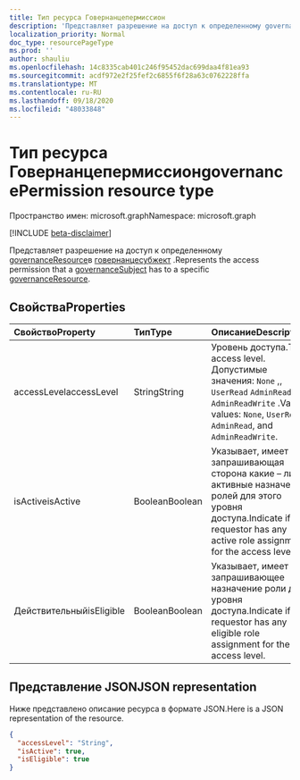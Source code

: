 ```yaml
---
title: Тип ресурса Говернанцепермиссион
description: 'Представляет разрешение на доступ к определенному governanceResource в Говернанцесубжект.  '
localization_priority: Normal
doc_type: resourcePageType
ms.prod: ''
author: shauliu
ms.openlocfilehash: 14c8335cab401c246f95452dac699daa4f81ea93
ms.sourcegitcommit: acdf972e2f25fef2c6855f6f28a63c0762228ffa
ms.translationtype: MT
ms.contentlocale: ru-RU
ms.lasthandoff: 09/18/2020
ms.locfileid: "48033848"
---
```

# <a name="governancepermission-resource-type"></a><span data-ttu-id="57140-103">Тип ресурса Говернанцепермиссион</span><span class="sxs-lookup"><span data-stu-id="57140-103">governancePermission resource type</span></span>

<span data-ttu-id="57140-104">Пространство имен: microsoft.graph</span><span class="sxs-lookup"><span data-stu-id="57140-104">Namespace: microsoft.graph</span></span>

[!INCLUDE [beta-disclaimer](../../includes/beta-disclaimer.md)]

<span data-ttu-id="57140-105">Представляет разрешение на доступ к определенному [governanceResource](../resources/governanceresource.md)в [говернанцесубжект](../resources/governancesubject.md) .</span><span class="sxs-lookup"><span data-stu-id="57140-105">Represents the access permission that a [governanceSubject](../resources/governancesubject.md) has to a specific [governanceResource](../resources/governanceresource.md).</span></span>


## <a name="properties"></a><span data-ttu-id="57140-106">Свойства</span><span class="sxs-lookup"><span data-stu-id="57140-106">Properties</span></span>
| <span data-ttu-id="57140-107">Свойство</span><span class="sxs-lookup"><span data-stu-id="57140-107">Property</span></span>     | <span data-ttu-id="57140-108">Тип</span><span class="sxs-lookup"><span data-stu-id="57140-108">Type</span></span>   |<span data-ttu-id="57140-109">Описание</span><span class="sxs-lookup"><span data-stu-id="57140-109">Description</span></span>|
|:---------------|:--------|:----------|
|<span data-ttu-id="57140-110">accessLevel</span><span class="sxs-lookup"><span data-stu-id="57140-110">accessLevel</span></span>|<span data-ttu-id="57140-111">String</span><span class="sxs-lookup"><span data-stu-id="57140-111">String</span></span>|<span data-ttu-id="57140-112">Уровень доступа.</span><span class="sxs-lookup"><span data-stu-id="57140-112">The access level.</span></span> <span data-ttu-id="57140-113">Допустимые значения: ``None`` ,, ``UserRead`` ``AdminRead`` и ``AdminReadWrite`` .</span><span class="sxs-lookup"><span data-stu-id="57140-113">Valid values: ``None``, ``UserRead``, ``AdminRead``, and ``AdminReadWrite``.</span></span>|
|<span data-ttu-id="57140-114">isActive</span><span class="sxs-lookup"><span data-stu-id="57140-114">isActive</span></span>|<span data-ttu-id="57140-115">Boolean</span><span class="sxs-lookup"><span data-stu-id="57140-115">Boolean</span></span>|<span data-ttu-id="57140-116">Указывает, имеет ли запрашивающая сторона какие – либо активные назначения ролей для этого уровня доступа.</span><span class="sxs-lookup"><span data-stu-id="57140-116">Indicate if the requestor has any active role assignment for the access level.</span></span>|
|<span data-ttu-id="57140-117">Действительный</span><span class="sxs-lookup"><span data-stu-id="57140-117">isEligible</span></span>|<span data-ttu-id="57140-118">Boolean</span><span class="sxs-lookup"><span data-stu-id="57140-118">Boolean</span></span>|<span data-ttu-id="57140-119">Указывает, имеет ли запрашивающее назначение роли для уровня доступа.</span><span class="sxs-lookup"><span data-stu-id="57140-119">Indicate if the requestor has any eligible role assignment for the access level.</span></span>|

## <a name="json-representation"></a><span data-ttu-id="57140-120">Представление JSON</span><span class="sxs-lookup"><span data-stu-id="57140-120">JSON representation</span></span>

<span data-ttu-id="57140-121">Ниже представлено описание ресурса в формате JSON.</span><span class="sxs-lookup"><span data-stu-id="57140-121">Here is a JSON representation of the resource.</span></span>
<!-- {
  "blockType": "resource",
  "optionalProperties": [

  ],
  "@odata.type": "microsoft.graph.governancePermission"
}-->
```json
{
  "accessLevel": "String",
  "isActive": true,
  "isEligible": true
}

```


